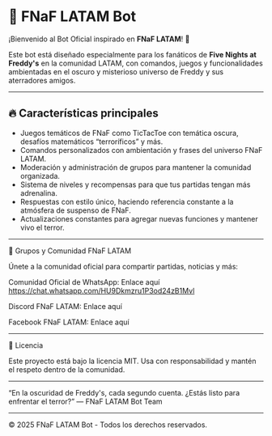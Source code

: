 # 🤖 FNaF LATAM Bot

¡Bienvenido al Bot Oficial inspirado en **FNaF LATAM**! 🎉

Este bot está diseñado especialmente para los fanáticos de **Five Nights at Freddy's** en la comunidad LATAM, con comandos, juegos y funcionalidades ambientadas en el oscuro y misterioso universo de Freddy y sus aterradores amigos.

---

## 🔥 Características principales

- Juegos temáticos de FNaF como TicTacToe con temática oscura, desafíos matemáticos “terroríficos” y más.
- Comandos personalizados con ambientación y frases del universo FNaF LATAM.
- Moderación y administración de grupos para mantener la comunidad organizada.
- Sistema de niveles y recompensas para que tus partidas tengan más adrenalina.
- Respuestas con estilo único, haciendo referencia constante a la atmósfera de suspenso de FNaF.
- Actualizaciones constantes para agregar nuevas funciones y mantener vivo el terror.

---

📢 Grupos y Comunidad FNaF LATAM

Únete a la comunidad oficial para compartir partidas, noticias y más:

Comunidad Oficial de WhatsApp: Enlace aquí https://chat.whatsapp.com/HU9Dkmzru1P3od24zB1Mvl

Discord FNaF LATAM: Enlace aquí

Facebook FNaF LATAM: Enlace aquí



---

📜 Licencia

Este proyecto está bajo la licencia MIT.
Usa con responsabilidad y mantén el respeto dentro de la comunidad.

---

“En la oscuridad de Freddy's, cada segundo cuenta. ¿Estás listo para enfrentar el terror?”
— FNaF LATAM Bot Team


---

© 2025 FNaF LATAM Bot - Todos los derechos reservados.

